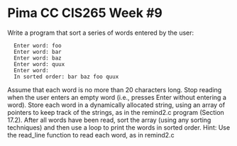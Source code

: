 # Pima CC CIS265 Week #9

Write a program that sort a series of words entered by the user:
```text
  Enter word: foo
  Enter word: bar
  Enter word: baz
  Enter word: quux
  Enter word:
  In sorted order: bar baz foo quux
```
Assume that each word is no more than 20 characters long. Stop reading when the user enters an empty word (i.e., presses Enter without entering 
a word). Store each word in a dynamically allocated string, using an array of pointers to keep track of the strings, as in the remind2.c program 
(Section 17.2). After all words have been read, sort the array (using any sorting techniques) and then use a loop to print the words in sorted 
order. Hint: Use the read_line function to read each word, as in remind2.c
